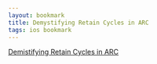 ```yaml
---
layout: bookmark
title: Demystifying Retain Cycles in ARC
tags: ios bookmark
---
```


[Demistifying Retain Cycles in ARC](http://digitalleaves.com/blog/2015/05/demystifying-retain-cycles-in-arc/?utm_campaign=iOS_Dev_Weekly_Issue_197&utm_medium=email&utm_source=iOS%2BDev%2BWeekly)
